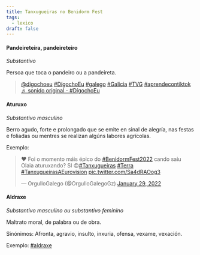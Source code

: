 ```yaml
---
title: Tanxugueiras no Benidorm Fest
tags:
  - lexico
draft: false
---
```

#### Pandeireteira, pandeireteiro

*Substantivo*

Persoa que toca o pandeiro ou a pandeireta.

<blockquote class="tiktok-embed" cite="https://www.tiktok.com/@digochoeu/video/7058373628571798790" data-video-id="7058373628571798790" style="max-width: 605px;min-width: 325px;" > <section> <a target="_blank" title="@digochoeu" href="https://www.tiktok.com/@digochoeu">@digochoeu</a> <a title="dígochoeu" target="_blank" href="https://www.tiktok.com/tag/d%C3%ADgochoeu">#DígochoEu</a> <a title="galego" target="_blank" href="https://www.tiktok.com/tag/galego">#galego</a> <a title="galicia" target="_blank" href="https://www.tiktok.com/tag/galicia">#Galicia</a> <a title="tvg" target="_blank" href="https://www.tiktok.com/tag/tvg">#TVG</a> <a title="aprendecontiktok" target="_blank" href="https://www.tiktok.com/tag/aprendecontiktok">#aprendecontiktok</a> <a target="_blank" title="♬ sonido original - #DígochoEu" href="https://www.tiktok.com/music/sonido-original-7058373616290761477">♬ sonido original - #DígochoEu</a> </section> </blockquote> <script async src="https://www.tiktok.com/embed.js"></script>

#### Aturuxo

*Substantivo masculino*

Berro agudo, forte e prolongado que se emite en sinal de alegría, nas festas e foliadas ou mentres se realizan algúns labores agrícolas.

Exemplo:

<blockquote class="twitter-tweet"><p lang="pt" dir="ltr">❤️ Foi o momento máis épico do <a href="https://twitter.com/hashtag/BenidormFest2022?src=hash&amp;ref_src=twsrc%5Etfw">#BenidormFest2022</a> cando saiu Olaia aturuxando? SI 😍<a href="https://twitter.com/hashtag/Tanxugueiras?src=hash&amp;ref_src=twsrc%5Etfw">#Tanxugueiras</a> <a href="https://twitter.com/hashtag/Terra?src=hash&amp;ref_src=twsrc%5Etfw">#Terra</a> <a href="https://twitter.com/hashtag/TanxugueirasAEurovision?src=hash&amp;ref_src=twsrc%5Etfw">#TanxugueirasAEurovision</a> <a href="https://t.co/Sa4dRAOog3">pic.twitter.com/Sa4dRAOog3</a></p>&mdash; OrgulloGalego (@OrgulloGalegoGz) <a href="https://twitter.com/OrgulloGalegoGz/status/1487563576726405127?ref_src=twsrc%5Etfw">January 29, 2022</a></blockquote> <script async src="https://platform.twitter.com/widgets.js" charset="utf-8"></script>

#### Aldraxe

*Substantivo masculino ou substantivo feminino*

Maltrato moral, de palabra ou de obra. 

Sinónimos: Afronta, agravio, insulto, inxuria, ofensa, vexame, vexación.

Exemplo: [\#aldraxe](https://twitter.com/search?q=%23aldraxe&src=typed_query&f=top)